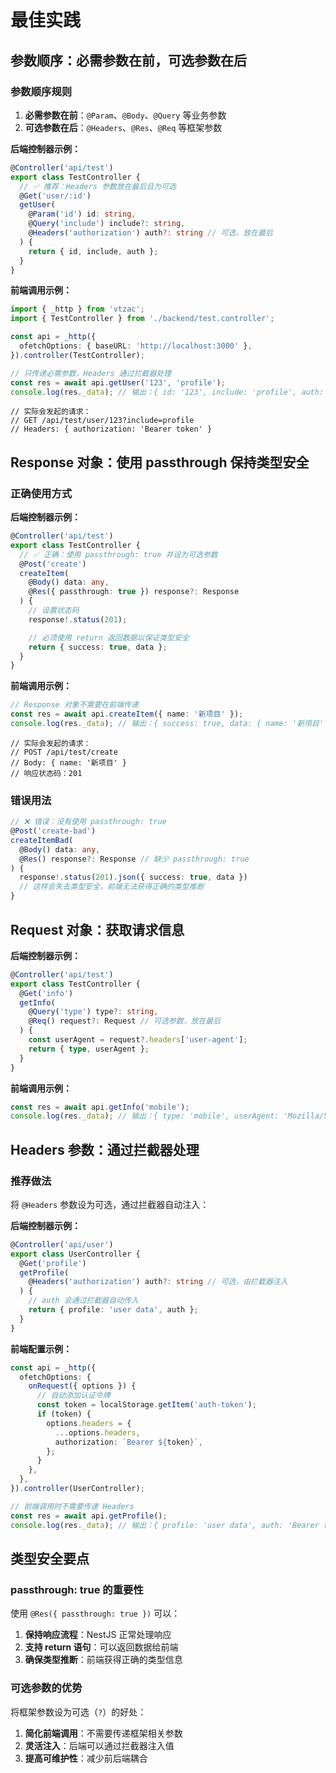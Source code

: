 # 最佳实践

## 参数顺序：必需参数在前，可选参数在后

### 参数顺序规则

1. **必需参数在前**：`@Param`、`@Body`、`@Query` 等业务参数
2. **可选参数在后**：`@Headers`、`@Res`、`@Req` 等框架参数

**后端控制器示例：**

```typescript
@Controller('api/test')
export class TestController {
  // ✅ 推荐：Headers 参数放在最后且为可选
  @Get('user/:id')
  getUser(
    @Param('id') id: string,
    @Query('include') include?: string,
    @Headers('authorization') auth?: string // 可选，放在最后
  ) {
    return { id, include, auth };
  }
}
```

**前端调用示例：**

```typescript
import { _http } from 'vtzac';
import { TestController } from './backend/test.controller';

const api = _http({
  ofetchOptions: { baseURL: 'http://localhost:3000' },
}).controller(TestController);

// 只传递必需参数，Headers 通过拦截器处理
const res = await api.getUser('123', 'profile');
console.log(res._data); // 输出：{ id: '123', include: 'profile', auth: 'Bearer token' }
```

```
// 实际会发起的请求：
// GET /api/test/user/123?include=profile
// Headers: { authorization: 'Bearer token' }
```

## Response 对象：使用 passthrough 保持类型安全

### 正确使用方式

**后端控制器示例：**

```typescript
@Controller('api/test')
export class TestController {
  // ✅ 正确：使用 passthrough: true 并设为可选参数
  @Post('create')
  createItem(
    @Body() data: any,
    @Res({ passthrough: true }) response?: Response
  ) {
    // 设置状态码
    response!.status(201);

    // 必须使用 return 返回数据以保证类型安全
    return { success: true, data };
  }
}
```

**前端调用示例：**

```typescript
// Response 对象不需要在前端传递
const res = await api.createItem({ name: '新项目' });
console.log(res._data); // 输出：{ success: true, data: { name: '新项目' } }
```

```
// 实际会发起的请求：
// POST /api/test/create
// Body: { name: '新项目' }
// 响应状态码：201
```

### 错误用法

```typescript
// ❌ 错误：没有使用 passthrough: true
@Post('create-bad')
createItemBad(
  @Body() data: any,
  @Res() response?: Response // 缺少 passthrough: true
) {
  response!.status(201).json({ success: true, data })
  // 这样会失去类型安全，前端无法获得正确的类型推断
}
```

## Request 对象：获取请求信息

**后端控制器示例：**

```typescript
@Controller('api/test')
export class TestController {
  @Get('info')
  getInfo(
    @Query('type') type?: string,
    @Req() request?: Request // 可选参数，放在最后
  ) {
    const userAgent = request?.headers['user-agent'];
    return { type, userAgent };
  }
}
```

**前端调用示例：**

```typescript
const res = await api.getInfo('mobile');
console.log(res._data); // 输出：{ type: 'mobile', userAgent: 'Mozilla/5.0...' }
```

## Headers 参数：通过拦截器处理

### 推荐做法

将 `@Headers` 参数设为可选，通过拦截器自动注入：

**后端控制器示例：**

```typescript
@Controller('api/user')
export class UserController {
  @Get('profile')
  getProfile(
    @Headers('authorization') auth?: string // 可选，由拦截器注入
  ) {
    // auth 会通过拦截器自动传入
    return { profile: 'user data', auth };
  }
}
```

**前端配置示例：**

```typescript
const api = _http({
  ofetchOptions: {
    onRequest({ options }) {
      // 自动添加认证令牌
      const token = localStorage.getItem('auth-token');
      if (token) {
        options.headers = {
          ...options.headers,
          authorization: `Bearer ${token}`,
        };
      }
    },
  },
}).controller(UserController);

// 前端调用时不需要传递 Headers
const res = await api.getProfile();
console.log(res._data); // 输出：{ profile: 'user data', auth: 'Bearer token123' }
```

## 类型安全要点

### passthrough: true 的重要性

使用 `@Res({ passthrough: true })` 可以：

1. **保持响应流程**：NestJS 正常处理响应
2. **支持 return 语句**：可以返回数据给前端
3. **确保类型推断**：前端获得正确的类型信息

### 可选参数的优势

将框架参数设为可选（`?`）的好处：

1. **简化前端调用**：不需要传递框架相关参数
2. **灵活注入**：后端可以通过拦截器注入值
3. **提高可维护性**：减少前后端耦合
